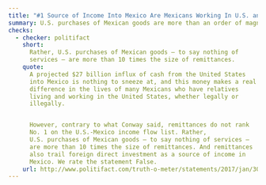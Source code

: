 ```yaml
---
title: "#1 Source of Income Into Mexico Are Mexicans Working In U.S. and Sending Money Home"
summary: U.S. purchases of Mexican goods are more than an order of magnitude larger.
checks:
  - checker: politifact
    short:
      Rather, U.S. purchases of Mexican goods — to say nothing of
      services — are more than 10 times the size of remittances.
    quote:
      A projected $27 billion influx of cash from the United States
      into Mexico is nothing to sneeze at, and this money makes a real
      difference in the lives of many Mexicans who have relatives
      living and working in the United States, whether legally or
      illegally.


      However, contrary to what Conway said, remittances do not rank
      No. 1 on the U.S.-Mexico income flow list. Rather,
      U.S. purchases of Mexican goods — to say nothing of services —
      are more than 10 times the size of remittances. And remittances
      also trail foreign direct investment as a source of income in
      Mexico. We rate the statement False.
    url: http://www.politifact.com/truth-o-meter/statements/2017/jan/30/kellyanne-conway/kellyanne-conway-incorrect-worker-remittances-mexi/
---
```

